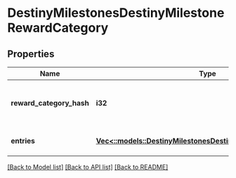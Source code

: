 # DestinyMilestonesDestinyMilestoneRewardCategory

## Properties
Name | Type | Description | Notes
------------ | ------------- | ------------- | -------------
**reward_category_hash** | **i32** | Look up the relevant DestinyMilestoneDefinition, and then use rewardCategoryHash to look up the category info in DestinyMilestoneDefinition.rewards. | [optional] [default to null]
**entries** | [**Vec<::models::DestinyMilestonesDestinyMilestoneRewardEntry>**](Destiny.Milestones.DestinyMilestoneRewardEntry.md) | The individual reward entries for this category, and their status. | [optional] [default to null]

[[Back to Model list]](../README.md#documentation-for-models) [[Back to API list]](../README.md#documentation-for-api-endpoints) [[Back to README]](../README.md)


